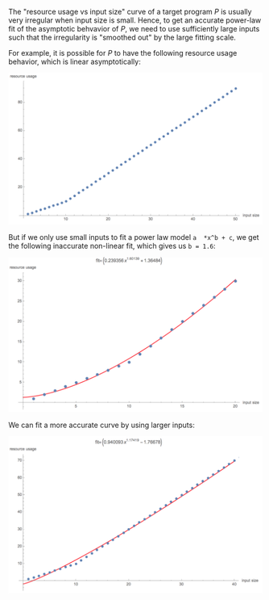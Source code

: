 The "resource usage vs input size" curve of a target program *P* is usually very irregular when input size is small. Hence, to get an accurate power-law fit of the asymptotic behvavior of *P*, we need to use sufficiently large inputs such that the irregularity is "smoothed out" by the large fitting scale.

 For example, it is possible for *P* to have the following resource usage behavior, which is linear asymptotically:

<img width="600" src="images/ReLu.png">

But if we only use small inputs to fit a power law model `a  *x^b + c`, we get the following inaccurate non-linear fit, which gives us `b = 1.6`:

<img width="600" src="images/ReLuFit-small.png">

We can fit a more accurate curve by using larger inputs:

<img width="600" src="images/ReLuFit-large.png">
